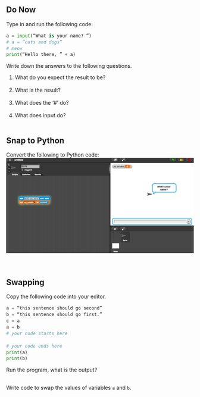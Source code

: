 ## Do Now
Type in and run the following code: 

```python
a = input(“What is your name? ”)
# a = “cats and dogs”
# meow
print(“Hello there, ” + a)
```

Write down the answers to the following questions. 
1. What do you expect the result to be?
<br><br>
2. What is the result?
<br><br>
3. What does the ‘#’ do? 
<br><br>
4. What does input do?
<br><br>
## Snap to Python
Convert the following to Python code:
![Snap Input](snap_input.png)
<br>
<br>
<br>

## Swapping
Copy the following code into your editor. 

```python
a = “this sentence should go second”
b = “this sentence should go first.”  
c = a 
a = b 
# your code starts here

# your code ends here
print(a)
print(b)
```

Run the program, what is the output? 
<br><br>

Write code to swap the values of variables `a` and `b`.
